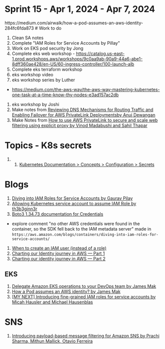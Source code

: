 <h1>Sprint 15 - Apr 1, 2024 - Apr 7, 2024</h1>
https://medium.com/airwalk/how-a-pod-assumes-an-aws-identity-284fc6fda873
# Work to do

1. Clean SA notes
1. Complete "IAM Roles for Service Accounts by Pillay"
1. Work on EKS pod security by Jong
1. Complete eks web workshop - https://catalog.us-east-1.prod.workshops.aws/workshops/9c0aa9ab-90a9-44a6-abe1-8dff360ae428/en-US/60-ingress-controller/100-launch-alb
1. Complete eks terraform workshop
1. eks workshop video
1. eks workshop series by Luther
- https://medium.com/the-aws-way/the-aws-way-mastering-kubernetes-one-task-at-a-time-know-thy-nodes-e3ad157ac2db
1. eks workshop by Joshi
1. Make notes from [Reviewing DNS Mechanisms for Routing Traffic and Enabling Failover for AWS PrivateLink Deploymentsby Anuj Dewangan](https://aws.amazon.com/blogs/apn/reviewing-dns-mechanisms-for-routing-traffic-and-enabling-failover-for-aws-privatelink-deployments/)
1. Make Notes from [How to use AWS PrivateLink to secure and scale web filtering using explicit proxy by Vinod Madabushi and Sahil Thapar](https://aws.amazon.com/blogs/networking-and-content-delivery/how-to-use-aws-privatelink-to-secure-and-scale-web-filtering-using-explicit-proxy/)

# Topics - K8s secrets

1. 1. [Kubernetes Documentation > Concepts > Configuration > Secrets](https://kubernetes.io/docs/concepts/configuration/secret/#service-account-token-secrets)

# Blogs

1. [Diving into IAM Roles for Service Accounts by Gaurav Pilay](https://aws.amazon.com/blogs/containers/diving-into-iam-roles-for-service-accounts/)
1. [Allowing Kubernetes service account to assume IAM Role by th3b3ginn3r](https://medium.com/@th3b3ginn3r/allowing-kubernetes-service-account-to-assume-iam-role-dbfec552a6a6)
1. [Boto3 1.34.73 documentation for Credentials](https://boto3.amazonaws.com/v1/documentation/api/latest/guide/credentials.html#id1)
- explore comment "no other AWS credentials were found in the container, so the SDK fell back to the IAM metadata server" made in `https://aws.amazon.com/blogs/containers/diving-into-iam-roles-for-service-accounts/`
1. [When to create an IAM user (instead of a role)](https://docs.aws.amazon.com/IAM/latest/UserGuide/id.html#id_which-to-choose)
1. [Charting our Identity journey in AWS — Part 1](https://medium.com/i-love-my-local-farmer-engineering-blog/charting-our-identity-journey-in-aws-part-1-4353a3eb3c27)
1. [Charting our identity journey in AWS — Part 2](https://medium.com/i-love-my-local-farmer-engineering-blog/charting-our-identity-journey-in-aws-part-2-e4a99e6b1de3)

## EKS

1. [Delegate Amazon EKS operations to your DevOps team by James Mak](https://medium.com/airwalk/delegate-amazon-eks-operation-to-your-devops-team-e925bf9cdb24)
1. [How a Pod assumes an AWS identity? by James Mak](https://medium.com/airwalk/how-a-pod-assumes-an-aws-identity-284fc6fda873)
1. [[MY NEXT] Introducing fine-grained IAM roles for service accounts by Micah Hausler and Michael Hausenblas](https://aws.amazon.com/blogs/opensource/introducing-fine-grained-iam-roles-service-accounts/)

# SNS

1. [Introducing payload-based message filtering for Amazon SNS by Prachi Sharma, Mithun Mallick, Otavio Ferreira ](https://aws.amazon.com/blogs/compute/introducing-payload-based-message-filtering-for-amazon-sns/)